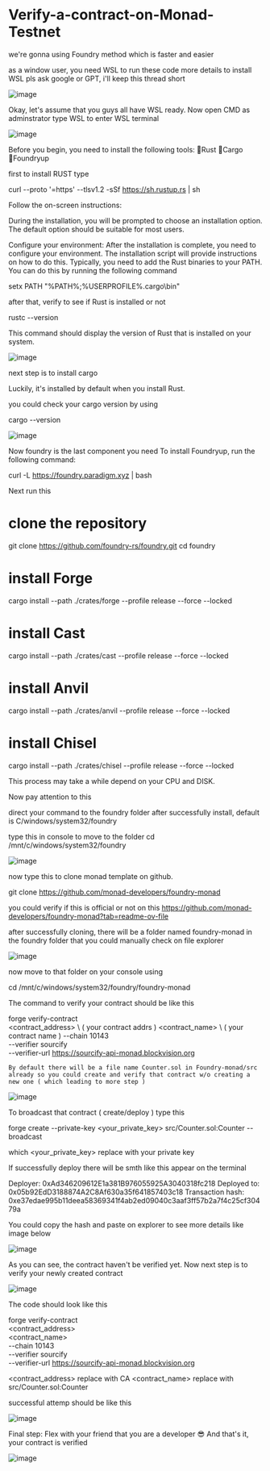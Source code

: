 # Verify-a-contract-on-Monad-Testnet

we're gonna using Foundry method which is faster and easier

as a window user, you need WSL to run these code
more details to install WSL pls ask google or GPT, i'll keep this thread short

![image](https://github.com/user-attachments/assets/3baed163-3eb7-4631-9d5d-1f209c1e015e)

Okay, let's assume that you guys all have WSL ready. 
Now open CMD as adminstrator type WSL to enter WSL terminal

![image](https://github.com/user-attachments/assets/9f8a0b96-bcad-438e-a16e-31cee52e9e54)

Before you begin, you need to install the following tools:
🔴Rust
🔴Cargo
🔴Foundryup

first to install RUST type 

curl --proto '=https' --tlsv1.2 -sSf https://sh.rustup.rs | sh

Follow the on-screen instructions:

During the installation, you will be prompted to choose an installation option. The default option should be suitable for most users.

Configure your environment:
After the installation is complete, you need to configure your environment. The installation script will provide instructions on how to do this. Typically, you need to add the Rust binaries to your PATH. You can do this by running the following command

setx PATH "%PATH%;%USERPROFILE%\.cargo\bin"

after that, verify to see if Rust is installed or not  
 
rustc --version  

This command should display the version of Rust that is installed on your system.

![image](https://github.com/user-attachments/assets/d9ccda1b-b68b-468c-b802-c489fd4c8447)

next step is to install cargo

Luckily, it's installed by default when you install Rust. 

you could check your cargo version by using

cargo --version

![image](https://github.com/user-attachments/assets/1577bdda-e3e1-4177-baae-9fe01c5e4fbb)

Now foundry is the last component you need
To install Foundryup, run the following command:

curl -L https://foundry.paradigm.xyz | bash

Next run this
 # clone the repository
git clone https://github.com/foundry-rs/foundry.git
cd foundry
# install Forge
cargo install --path ./crates/forge --profile release --force --locked
# install Cast
cargo install --path ./crates/cast --profile release --force --locked
# install Anvil
cargo install --path ./crates/anvil --profile release --force --locked
# install Chisel
cargo install --path ./crates/chisel --profile release --force --locked

This process may take a while depend on your CPU and DISK.

Now pay attention to this

direct your command to the foundry folder after successfully install, default is C/windows/system32/foundry

type this in console to move to the folder
cd /mnt/c/windows/system32/foundry

![image](https://github.com/user-attachments/assets/4aa307cb-4a24-46da-9002-b07826374010)

now type this to clone monad template on github. 

git clone https://github.com/monad-developers/foundry-monad

you could verify if this is official or not on this
https://github.com/monad-developers/foundry-monad?tab=readme-ov-file

after successfully cloning, there will be a folder named foundry-monad in the foundry folder that you could manually check on file explorer

![image](https://github.com/user-attachments/assets/6bece461-457d-4a6f-8084-154d7e6c68e3)

now move to that folder on your console using 

cd /mnt/c/windows/system32/foundry/foundry-monad

The command to verify your contract should be like this

forge verify-contract \
    <contract_address> \ ( your contract addrs )
    <contract_name> \ ( your contract name )
    --chain 10143 \
    --verifier sourcify \
    --verifier-url https://sourcify-api-monad.blockvision.org

    By default there will be a file name Counter.sol in Foundry-monad/src already so you could create and verify that contract w/o creating a new one ( which leading to more step )

  ![image](https://github.com/user-attachments/assets/2f7435bf-12c4-4420-b5b8-ec9d00325f2a)

  To broadcast that contract ( create/deploy ) type this

forge create --private-key <your_private_key> src/Counter.sol:Counter --broadcast

which <your_private_key> replace with your private key

If successfully deploy there will be smth like this appear on the terminal

Deployer: 0xAd346209612E1a381B976055925A3040318fc218
Deployed to: 0x05b92EdD3188874A2C8Af630a35f641857403c18
Transaction hash: 0xe37edae995b11deea58369341f4ab2ed09040c3aaf3ff57b2a7f4c25cf30479a

You could copy the hash and paste on explorer to see more details like image below

![image](https://github.com/user-attachments/assets/18c49290-ed12-4548-a2fa-39355eabe255)

As you can see, the contract haven't be verified yet. Now next step is to verify your newly created contract

![image](https://github.com/user-attachments/assets/2daadc05-3362-43fc-b3de-df94d7771f3b)

The code should look like this

forge verify-contract \
    <contract_address> \
    <contract_name> \
    --chain 10143 \
    --verifier sourcify \
    --verifier-url https://sourcify-api-monad.blockvision.org

<contract_address> replace with CA
<contract_name> replace with src/Counter.sol:Counter

successful attemp should be like this

![image](https://github.com/user-attachments/assets/bddc2967-299d-41f9-a3b5-4c2df245c4c2)

Final step: Flex with your friend that you are a developer 😎
And that's it, your contract is verified

![image](https://github.com/user-attachments/assets/16cc7f83-b2b9-45a7-9055-66f088dac4b1)










